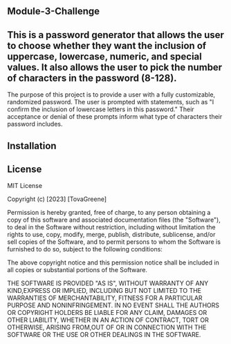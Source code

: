 ## Module-3-Challenge

## This is a password generator that allows the user to choose whether they want the inclusion of uppercase, lowercase, numeric, and special values. It also allows the user to pick the number of characters in the password (8-128). 

The purpose of this project is to provide a user with a fully customizable, randomized password. The user is prompted with statements, such as "I confirm the inclusion of lowercase letters in this password." Their acceptance or denial of these prompts inform what type of characters their password includes. 

## Installation

## License

MIT License

Copyright (c) [2023] [TovaGreene]

Permission is hereby granted, free of charge, to any person obtaining a copy of this software and associated documentation files (the "Software"), to deal in the Software without restriction, including without limitation the rights to use, copy, modify, merge, publish, distribute, sublicense, and/or sell copies of the Software, and to permit persons to whom the Software is furnished to do so, subject to the following conditions:

The above copyright notice and this permission notice shall be included in all copies or substantial portions of the Software.

THE SOFTWARE IS PROVIDED "AS IS", WITHOUT WARRANTY OF ANY KIND,EXPRESS OR IMPLIED, INCLUDING BUT NOT LIMITED TO THE WARRANTIES OF MERCHANTABILITY, FITNESS FOR A PARTICULAR PURPOSE AND NONINFRINGEMENT. IN NO EVENT SHALL THE AUTHORS OR COPYRIGHT HOLDERS BE LIABLE FOR ANY CLAIM, DAMAGES OR OTHER LIABILITY, WHETHER IN AN ACTION OF CONTRACT, TORT OR OTHERWISE, ARISING FROM,OUT OF OR IN CONNECTION WITH THE SOFTWARE OR THE USE OR OTHER DEALINGS IN THE SOFTWARE.